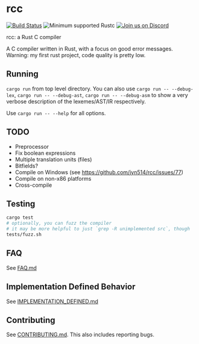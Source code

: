 # rcc

[![Build Status](https://travis-ci.org/jyn514/rcc.svg?branch=master)](https://travis-ci.org/jyn514/rcc)
![Minimum supported Rustc](https://img.shields.io/badge/rustc-1.37+-green.svg)
[![Join us on Discord](https://discordapp.com/assets/192cb9459cbc0f9e73e2591b700f1857.svg)](https://discord.gg/2jRDZDU)

rcc: a Rust C compiler

A C compiler written in Rust, with a focus on good error messages. Warning: my first rust project, code quality is pretty low.

## Running

`cargo run` from top level directory.
You can also use `cargo run -- --debug-lex`, `cargo run -- --debug-ast`, `cargo run -- --debug-asm`
to show a very verbose description of the lexemes/AST/IR respectively.

Use `cargo run -- --help` for all options.

## TODO

- Preprocessor
- Fix boolean expressions
- Multiple translation units (files)
- Bitfields?
- Compile on Windows (see https://github.com/jyn514/rcc/issues/77)
- Compile on non-x86 platforms
- Cross-compile

## Testing

```sh
cargo test
# optionally, you can fuzz the compiler
# it may be more helpful to just `grep -R unimplemented src`, though
tests/fuzz.sh
```

## FAQ

See [FAQ.md](FAQ.md)

## Implementation Defined Behavior

See [IMPLEMENTATION\_DEFINED.md](IMPLEMENTATION_DEFINED.md)


## Contributing

See [CONTRIBUTING.md](CONTRIBUTING.md).
This also includes reporting bugs.
